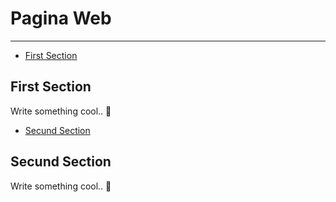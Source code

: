 # Pagina Web

---

- [First Section](#section-1)

<a name="section-1"></a>
## First Section

Write something cool.. 🦊


- [Secund Section](#section-2)

<a name="section-2"></a>
## Secund Section

Write something cool.. 🦊